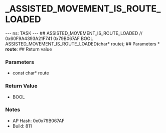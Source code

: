 # _ASSISTED_MOVEMENT_IS_ROUTE_LOADED

--- ns: TASK --- ## ASSISTED_MOVEMENT_IS_ROUTE_LOADED  // 0x60F9A4393A21F741 0x79B067AF BOOL ASSISTED_MOVEMENT_IS_ROUTE_LOADED(char* route);   ## Parameters * **route**:  ## Return value

### Parameters
* const char* route

### Return Value
* BOOL

### Notes
* AP Hash: 0x0x79B067AF
* Build: 811


